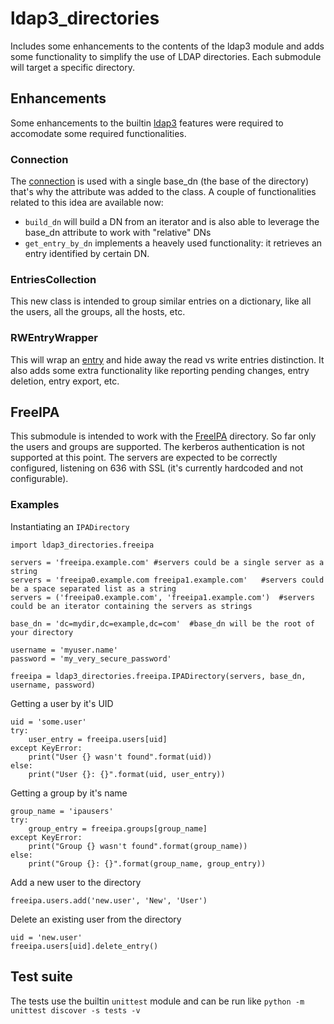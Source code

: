 # ldap3_directories

Includes some enhancements to the contents of the ldap3 module and adds some functionality to simplify the use of LDAP directories. Each submodule will target a specific directory.

## Enhancements

Some enhancements to the builtin [ldap3](https://pypi.org/project/ldap3/) features were required to accomodate some required functionalities.

### Connection

The [connection](https://ldap3.readthedocs.io/en/latest/connection.html) is used with a single base_dn (the base of the directory) that's why the attribute was added to the class. A couple of functionalities related to this idea are available now:
- `build_dn` will build a DN from an iterator and is also able to leverage the base_dn attribute to work with "relative" DNs
- `get_entry_by_dn` implements a heavely used functionality: it retrieves an entry identified by certain DN.

### EntriesCollection

This new class is intended to group similar entries on a dictionary, like all the users, all the groups, all the hosts, etc.

### RWEntryWrapper

This will wrap an [entry](https://ldap3.readthedocs.io/en/latest/abstraction.html#entry) and hide away the read vs write entries distinction. It also adds some extra functionality like reporting pending changes, entry deletion, entry export, etc.

## FreeIPA

This submodule is intended to work with the [FreeIPA](https://www.freeipa.org/page/Main_Page) directory. So far only the users and groups are supported. The kerberos authentication is not supported at this point. The servers are expected to be correctly configured, listening on 636 with SSL (it's currently hardcoded and not configurable).

### Examples

Instantiating an `IPADirectory`
```
import ldap3_directories.freeipa

servers = 'freeipa.example.com'	#servers could be a single server as a string
servers = 'freeipa0.example.com freeipa1.example.com'	#servers could be a space separated list as a string
servers = ('freeipa0.example.com', 'freeipa1.example.com')	#servers could be an iterator containing the servers as strings

base_dn = 'dc=mydir,dc=example,dc=com'	#base_dn will be the root of your directory

username = 'myuser.name'
password = 'my_very_secure_password'

freeipa = ldap3_directories.freeipa.IPADirectory(servers, base_dn, username, password)
```

Getting a user by it's UID
```
uid = 'some.user'
try:
	user_entry = freeipa.users[uid]
except KeyError:
	print("User {} wasn't found".format(uid))
else:
	print("User {}: {}".format(uid, user_entry))
```

Getting a group by it's name
```
group_name = 'ipausers'
try:
	group_entry = freeipa.groups[group_name]
except KeyError:
	print("Group {} wasn't found".format(group_name))
else:
	print("Group {}: {}".format(group_name, group_entry))
```

Add a new user to the directory
```
freeipa.users.add('new.user', 'New', 'User')
```

Delete an existing user from the directory
```
uid = 'new.user'
freeipa.users[uid].delete_entry()
```

## Test suite

The tests use the builtin `unittest` module and can be run like `python -m unittest discover -s tests -v`